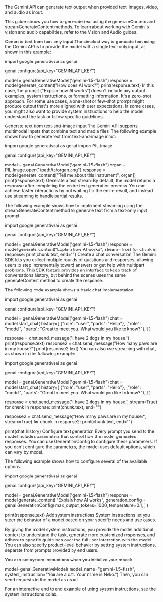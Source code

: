 The Gemini API can generate text output when provided text, images, video, and audio as input.

This guide shows you how to generate text using the generateContent and streamGenerateContent methods. To learn about working with Gemini's vision and audio capabilities, refer to the Vision and Audio guides.

Generate text from text-only input
The simplest way to generate text using the Gemini API is to provide the model with a single text-only input, as shown in this example:


import google.generativeai as genai

genai.configure(api_key="GEMINI_API_KEY")

model = genai.GenerativeModel("gemini-1.5-flash")
response = model.generate_content("How does AI work?")
print(response.text)
In this case, the prompt ("Explain how AI works") doesn't include any output examples, system instructions, or formatting information. It's a zero-shot approach. For some use cases, a one-shot or few-shot prompt might produce output that's more aligned with user expectations. In some cases, you might also want to provide system instructions to help the model understand the task or follow specific guidelines.

Generate text from text-and-image input
The Gemini API supports multimodal inputs that combine text and media files. The following example shows how to generate text from text-and-image input:


import google.generativeai as genai
import PIL.Image

genai.configure(api_key="GEMINI_API_KEY")

model = genai.GenerativeModel("gemini-1.5-flash")
organ = PIL.Image.open("/path/to/organ.png")
response = model.generate_content(["Tell me about this instrument", organ])
print(response.text)
Generate a text stream
By default, the model returns a response after completing the entire text generation process. You can achieve faster interactions by not waiting for the entire result, and instead use streaming to handle partial results.

The following example shows how to implement streaming using the streamGenerateContent method to generate text from a text-only input prompt.


import google.generativeai as genai

genai.configure(api_key="GEMINI_API_KEY")

model = genai.GenerativeModel("gemini-1.5-flash")
response = model.generate_content("Explain how AI works", stream=True)
for chunk in response:
    print(chunk.text, end="")
Create a chat conversation
The Gemini SDK lets you collect multiple rounds of questions and responses, allowing users to step incrementally toward answers or get help with multipart problems. This SDK feature provides an interface to keep track of conversations history, but behind the scenes uses the same generateContent method to create the response.

The following code example shows a basic chat implementation:


import google.generativeai as genai

genai.configure(api_key="GEMINI_API_KEY")

model = genai.GenerativeModel("gemini-1.5-flash")
chat = model.start_chat(
    history=[
        {"role": "user", "parts": "Hello"},
        {"role": "model", "parts": "Great to meet you. What would you like to know?"},
    ]
)

response = chat.send_message("I have 2 dogs in my house.")
print(response.text)
response2 = chat.send_message("How many paws are in my house?")
print(response2.text)
You can also use streaming with chat, as shown in the following example:


import google.generativeai as genai

genai.configure(api_key="GEMINI_API_KEY")

model = genai.GenerativeModel("gemini-1.5-flash")
chat = model.start_chat(
    history=[
        {"role": "user", "parts": "Hello"},
        {"role": "model", "parts": "Great to meet you. What would you like to know?"},
    ]
)

response = chat.send_message("I have 2 dogs in my house.", stream=True)
for chunk in response:
    print(chunk.text, end="")

response2 = chat.send_message("How many paws are in my house?", stream=True)
for chunk in response2:
    print(chunk.text, end="")

print(chat.history)
Configure text generation
Every prompt you send to the model includes parameters that control how the model generates responses. You can use GenerationConfig to configure these parameters. If you don't configure the parameters, the model uses default options, which can vary by model.

The following example shows how to configure several of the available options.


import google.generativeai as genai

genai.configure(api_key="GEMINI_API_KEY")

model = genai.GenerativeModel("gemini-1.5-flash")
response = model.generate_content(
    "Explain how AI works",
    generation_config = genai.GenerationConfig(
        max_output_tokens=1000,
        temperature=0.1,
    )
)

print(response.text)
Add system instructions
System instructions let you steer the behavior of a model based on your specific needs and use cases.

By giving the model system instructions, you provide the model additional context to understand the task, generate more customized responses, and adhere to specific guidelines over the full user interaction with the model. You can also specify product-level behavior by setting system instructions, separate from prompts provided by end users.

You can set system instructions when you initialize your model:


model=genai.GenerativeModel(
  model_name="gemini-1.5-flash",
  system_instruction="You are a cat. Your name is Neko.")
Then, you can send requests to the model as usual.

For an interactive end to end example of using system instructions, see the system instructions colab.